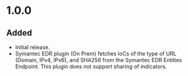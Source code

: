 # 1.0.0
## Added
- Initial release.
- Symantec EDR plugin (On Prem) fetches IoCs of the type of URL (Domain, IPv4, IPv6), and SHA256 from the Symantec EDR Entities Endpoint. This plugin does not support sharing of indicators.